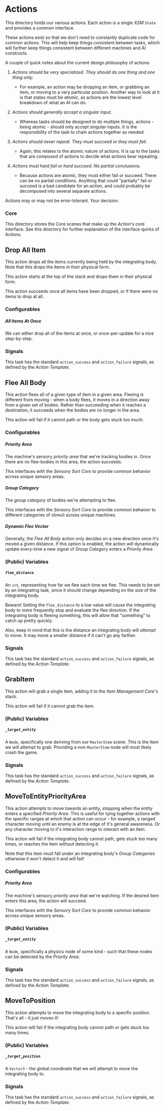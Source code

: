 # Actions
This directory holds our various actions. Each action is a single *XSM* `State` and provides a common interface.

These actions exist so that we don't need to constantly duplicate code for common actions. This will help keep things consistent between tasks, which will further keep things consistent between different machines and AI constructs.

A couple of quick notes about the current design philosophy of actions:

1. *Actions should be very specialized. They should do one thing and one thing only.*
	- For example, an action may be dropping an item, or grabbing an item, or moving to a very particular position. Another way to look at it is that states must be *atomic*, as actions are the lowest level breakdown of what an AI can do.
	
2. *Actions should generally accept a singular input.*
	- Whereas tasks should be designed to do multiple things, actions - being atomic - should only accept singular inputs. It is the responsibility of the task to chain actions together as needed.

3. *Actions should never repeat. They must succeed or they must fail.*
	- Again, this relates to the atomic nature of actions. It is up to the tasks that are *composed* of actions to decide what actions bear repeating.

4. *Actions must hard fail or hard succeed. No partial conclusions.*
	- Because actions are atomic, they must either fail or succeed. There can be no partial conditions. Anything that could "partially" fail or succeed is a bad candidate for an action, and could probably be decomposed into several separate actions.

Actions may or may not be error-tolerant. Your decision.

### Core
This directory stores the Core scenes that make up the *Action*'s core interface.  See this directory for further explanation of the interface quirks of Actions. 

## Drop All Item
This action drops all the items currently being held by the integrating body. Note that this drops the items in their physical form.

This action starts at the top of the stack and drops them in their physical form.

This action succeeds once all items have been dropped, or if there were no items to drop at all.

### Configurables
##### All Items At Once
We can either drop all of the items at once, or once-per-update for a nice step-by-step.

### Signals
This task has the standard `action_success` and `action_failure` signals, as defined by the *Action Template*.

## Flee All Body
This action flees all of a given type of item in a given area. Fleeing is different from moving - when a body flees, it moves in a direction away from a given set of bodies. Rather than succeeding when it reaches a destination, it succeeds when the bodies are no longer in the area.

This action will fail if it cannot path or the body gets stuck too much.

### Configurables
##### Priority Area
The machine's sensory *priority area* that we're tracking bodies in. Once there are no flee-bodies in this area, the action succeeds.

This interfaces with the *Sensory Sort Core* to provide common behavior across unique sensory areas.

##### Group Category
The *group category* of bodies we're attempting to flee.

This interfaces with the *Sensory Sort Core* to provide common behavior to different categories of stimuli across unique machines. 

##### Dynamic Flee Vector
Generally, the *Flee All Body* action only decides on a new direction once it's moved a given distance. If this option is enabled, the action will dynamically update every-time a new signal of *Group Category* enters a *Priority Area*.

### (Public) Variables

##### `flee_distance`
An `int`, representing how far we flee each time we flee. This needs to be set by an integrating task, since it should change depending on the size of the integrating body.

Beware! Setting the `flee_distance` to a low value will cause the integrating body to more frequently stop and evaluate the flee direction. If the integrating body is fleeing something, this will allow that "something" to catch up pretty quickly.

Also, keep in mind that this is the distance an integrating body will *attempt* to move. It may move a smaller distance if it can't go any farther.

### Signals
This task has the standard `action_success` and `action_failure` signals, as defined by the *Action Template*.

## GrabItem
This action will grab a single item, adding it to the *Item Management Core*'s stack.

This action will fail if it cannot grab the item.

### (Public) Variables

##### `_target_entity`
A `Node`, specifically one deriving from our `MasterItem` scene. This is the item we will attempt to grab. Providing a non-`MasterItem` node will most likely crash the game.

### Signals
This task has the standard `action_success` and `action_failure` signals, as defined by the *Action Template*.

## MoveToEntityPriorityArea
This action attempts to move towards an entity, stopping when the entity enters a specified *Priority Area*. This is useful for tying together actions with the specific ranges at which that action can occur - for example, a ranged character moving until an enemy is at the edge of it's general awareness. Or any character moving to it's interaction range to interact with an item.

This action will fail if the integrating body cannot path, gets stuck too many times, or reaches the item without detecting it.

Note that this item must fall under an integrating body's *Group Categories* otherwise it won't detect it and will fail!

### Configurables
##### Priority Area
The machine's sensory *priority area* that we're watching. If the desired item enters this area, the action will succeed.

This interfaces with the *Sensory Sort Core* to provide common behavior across unique sensory areas.

### (Public) Variables

##### `_target_entity`
A `Node`, specifically a physics node of some kind - such that these nodes can be detected by the *Priority Area*.

### Signals
This task has the standard `action_success` and `action_failure` signals, as defined by the *Action Template*.

## MoveToPosition
This action attempts to move the integrating body to a specific position. That's all - it just moves it!

This action will fail if the integrating body cannot path or gets stuck too many times.

### (Public) Variables

##### `_target_position`
A `Vector3` - the global coordinate that we will attempt to move the integrating body to.

### Signals
This task has the standard `action_success` and `action_failure` signals, as defined by the *Action Template*.